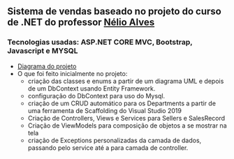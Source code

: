 ## Sistema de vendas baseado no projeto do curso de .NET do professor [Nélio Alves](https://www.udemy.com/course/programacao-orientada-a-objetos-csharp/) ##

### Tecnologias usadas: ASP.NET CORE MVC, Bootstrap, Javascript e MYSQL 

* [Diagrama do projeto](https://github.com/cassio-morais/SalesWebMVC-.NET/blob/master/img/diagrama.JPG)
* O que foi feito inicialmente no projeto: 
  * criação das classes e enums a partir de um diagrama UML e depois de um DbContext usando Entity Framework.
  * configuração do DbContext para uso do Mysql.
  * criação de um CRUD automático para os Departments a partir de uma ferramenta de Scaffolding do Visual Studio 2019
  * Criação de Controllers, Views e Services para Sellers e SalesRecord
  * Criação de ViewModels para composição de objetos a se mostrar na tela
  * criação de Exceptions personalizadas da camada de dados, passando pelo service até a para camada de controller.
